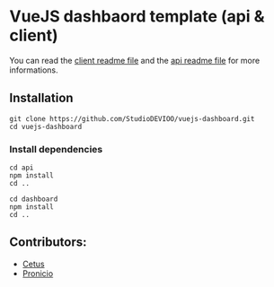 # VueJS dashbaord template (api & client)
You can read the [client readme file](https://github.com/StudioDEVIOO/vuejs-dashboard/blob/main/dashboard/README.md) and the [api readme file](https://github.com/StudioDEVIOO/vuejs-dashboard/blob/main/api/README.md) for more informations.

## Installation
```
git clone https://github.com/StudioDEVIOO/vuejs-dashboard.git
cd vuejs-dashboard
```
### Install dependencies
```
cd api
npm install
cd ..
```
```
cd dashboard
npm install
cd ..
```

## Contributors:
- [Cetus](https://github.com/dev-cetus)
- [Pronicio](https://github.com/Pronicio)